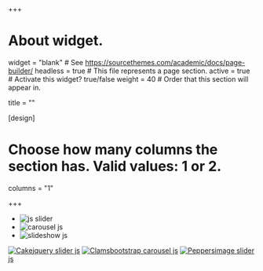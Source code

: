 +++

# About widget.
widget = "blank"  # See https://sourcethemes.com/academic/docs/page-builder/
headless = true  # This file represents a page section.
active = true  # Activate this widget? true/false
weight = 40  # Order that this section will appear in.

title = ""

[design]
  # Choose how many columns the section has. Valid values: 1 or 2.
  columns = "1"
  
+++


<html>
<style>
<!-- Start WOW Slider.com HEAD section -->
<link rel="stylesheet" type="text/css" href="engine1/style.css" />
<script type="text/javascript" src="engine1/jquery.js"></script>
<!-- End WOW Slider.com HEAD section -->

</style>

<body>

<!-- Start WOWSlider.com BODY section --> <!-- add to the <body> of your page -->
<div id="wowslider-container1">
<div class="ws_images"><ul>
	<li><img src="img/dog_1.jpg" alt="js slider" title="Cake" id="wows1_0"/></li>
	<li><img src="img/dog_2.jpg" alt=" carousel js" title="Clams" id="wows1_1"/></li>
	<li><img src="img/dog_3.jpg" alt="slideshow js" title="Peppers" id="wows1_2"/></li>
</ul></div>
<div class="ws_bullets"><div>
	<a href="#" title="Cake"><span><img src="img/dog_1.jpg" alt="Cake"/>jquery slider js</span></a>
	<a href="#" title="Clams"><span><img src="img/dog_2.jpg" alt="Clams"/>bootstrap carousel js</span></a>
	<a href="#" title="Peppers"><span><img src="img/dog_3.jpg" alt="Peppers"/>image slider js</span></a>
</div></div>
<div class="ws_shadow"></div>
</div>	
<!-- End WOWSlider.com BODY section -->

<script type="text/javascript" src="engine1/wowslider.js"></script>
<script type="text/javascript" src="engine1/script.js"></script>        <!-- End

</body>
</html>
